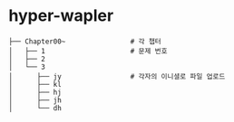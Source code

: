 # hyper-wapler

    ├── Chapter00~                # 각 챕터
    │   ├── 1                     # 문제 번호
    │   ├── 2
    │   └── 3
    │      ├── jy                 # 각자의 이니셜로 파일 업로드
    │      ├── kl
    │      ├── hj
    │      ├── jh
    │      └── dh
    
    
